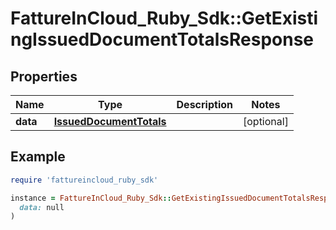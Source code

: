 # FattureInCloud_Ruby_Sdk::GetExistingIssuedDocumentTotalsResponse

## Properties

| Name | Type | Description | Notes |
| ---- | ---- | ----------- | ----- |
| **data** | [**IssuedDocumentTotals**](IssuedDocumentTotals.md) |  | [optional] |

## Example

```ruby
require 'fattureincloud_ruby_sdk'

instance = FattureInCloud_Ruby_Sdk::GetExistingIssuedDocumentTotalsResponse.new(
  data: null
)
```

